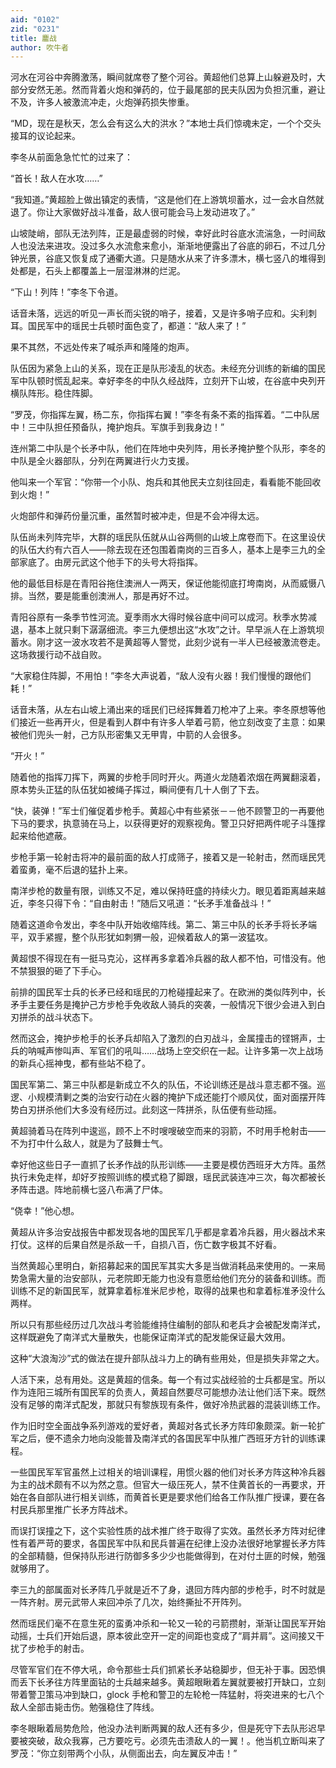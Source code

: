 ```yaml
---
aid: "0102"
zid: "0231"
title: 鏖战
author: 吹牛者
---
```


河水在河谷中奔腾激荡，瞬间就席卷了整个河谷。黄超他们总算上山躲避及时，大部分安然无恙。然而背着火炮和弹药的，位于最尾部的民夫队因为负担沉重，避让不及，许多人被激流冲走，火炮弹药损失惨重。

“MD，现在是秋天，怎么会有这么大的洪水？”本地士兵们惊魂未定，一个个交头接耳的议论起来。

李冬从前面急急忙忙的过来了：

“首长！敌人在水攻……”

“我知道。”黄超脸上做出镇定的表情，“这是他们在上游筑坝蓄水，过一会水自然就退了。你让大家做好战斗准备，敌人很可能会马上发动进攻了。”

山坡陡峭，部队无法列阵，正是最虚弱的时候，幸好此时谷底水流湍急，一时间敌人也没法来进攻。没过多久水流愈来愈小，渐渐地便露出了谷底的卵石，不过几分钟光景，谷底又恢复成了通衢大道。只是随水从来了许多漂木，横七竖八的堆得到处都是，石头上都覆盖上一层湿淋淋的烂泥。

“下山！列阵！”李冬下令道。

话音未落，远远的听见一声长而尖锐的哨子，接着，又是许多哨子应和。尖利刺耳。国民军中的瑶民士兵顿时面色变了，都道：“敌人来了！”

果不其然，不远处传来了喊杀声和隆隆的炮声。

队伍因为紧急上山的关系，现在正是队形凌乱的状态。未经充分训练的新编的国民军中队顿时慌乱起来。幸好李冬的中队久经战阵，立刻开下山坡，在谷底中央列开横队阵形。稳住阵脚。

“罗茂，你指挥左翼，杨二东，你指挥右翼！”李冬有条不紊的指挥着。“二中队居中！三中队担任预备队，掩护炮兵。军旗手到我身边！”

连州第二中队是个长矛中队，他们在阵地中央列阵，用长矛掩护整个队形，李冬的中队是全火器部队，分列在两翼进行火力支援。

他叫来一个军官：“你带一个小队、炮兵和其他民夫立刻往回走，看看能不能回收到火炮！”

火炮部件和弹药份量沉重，虽然暂时被冲走，但是不会冲得太远。

队伍尚未列阵完毕，大群的瑶民队伍就从山谷两侧的山坡上席卷而下。在这里设伏的队伍大约有六百人――除去现在还包围着南岗的三百多人，基本上是李三九的全部家底了。由房元武这个他手下的头号大将指挥。

他的最低目标是在青阳谷拖住澳洲人一两天，保证他能彻底打垮南岗，从而威慑八排。当然，要是能重创澳洲人，那是再好不过。

青阳谷原有一条季节性河流。夏季雨水大得时候谷底中间可以成河。秋季水势减退，基本上就只剩下潺潺细流。李三九便想出这“水攻”之计。早早派人在上游筑坝蓄水。刚才这一波水攻若不是黄超等人警觉，此刻少说有一半人已经被激流卷走。这场救援行动不战自败。

“大家稳住阵脚，不用怕！”李冬大声说着，“敌人没有火器！我们慢慢的跟他们耗！”

话音未落，从左右山坡上涌出来的瑶民们已经挥舞着刀枪冲了上来。李冬原想等他们接近一些再开火，但是看到人群中有许多人举着弓箭，他立刻改变了主意：如果被他们兜头一射，己方队形密集又无甲胄，中箭的人会很多。

“开火！”

随着他的指挥刀挥下，两翼的步枪手同时开火。两道火龙随着浓烟在两翼翻滚着，原本势头正猛的队伍犹如被绳子挥过，瞬间便有几十人倒了下去。

“快，装弹！”军士们催促着步枪手。黄超心中有些紧张－－他不顾警卫的一再要他下马的要求，执意骑在马上，以获得更好的观察视角。警卫只好把两件呢子斗篷撑起来给他遮蔽。

步枪手第一轮射击将冲的最前面的敌人打成筛子，接着又是一轮射击，然而瑶民凭着蛮勇，毫不后退的猛扑上来。

南洋步枪的数量有限，训练又不足，难以保持旺盛的持续火力。眼见着距离越来越近，李冬只得下令：“自由射击！”随后又吼道：“长矛手准备战斗！”

随着这道命令发出，李冬中队开始收缩阵线。第二、第三中队的长矛手将长矛端平，双手紧握，整个队形犹如刺猬一般，迎候着敌人的第一波猛攻。

黄超恨不得现在有一挺马克沁，这样再多拿着冷兵器的敌人都不怕，可惜没有。他不禁狠狠的砸了下手心。

前排的国民军士兵的长矛已经和瑶民的刀枪碰撞起来了。在欧洲的类似阵列中，长矛手主要任务是掩护己方步枪手免收敌人骑兵的突袭，一般情况下很少会进入到白刃拼杀的战斗状态下。

然而这会，掩护步枪手的长矛兵却陷入了激烈的白刃战斗，金属撞击的铿锵声，士兵的呐喊声惨叫声、军官们的吼叫……战场上空交织在一起。让许多第一次上战场的新兵心摇神曳，都有些站不稳了。

国民军第二、第三中队都是新成立不久的队伍，不论训练还是战斗意志都不强。巡逻、小规模清剿之类的治安行动在火器的掩护下成还能打个顺风仗，面对面摆开阵势白刃拼杀他们大多没有经历过。此刻这一阵拼杀，队伍便有些动摇。

黄超骑着马在阵列中逡巡，顾不上不时嗖嗖破空而来的羽箭，不时用手枪射击――不为打中什么敌人，就是为了鼓舞士气。

幸好他这些日子一直抓了长矛作战的队形训练――主要是模仿西班牙大方阵。虽然执行未免走样，却好歹按照训练的模式稳了脚跟，瑶民武装连冲三次，每次都被长矛阵击退。阵地前横七竖八布满了尸体。

“侥幸！”他心想。

黄超从许多治安战报告中都发现各地的国民军几乎都是拿着冷兵器，用火器战术来打仗。这样的后果自然是杀敌一千，自损八百，伤亡数字极其不好看。

当然黄超心里明白，新招募起来的国民军其实大多是当做消耗品来使用的。一来局势急需大量的治安部队，元老院即无能力也没有意愿给他们充分的装备和训练。而训练不足的新国民军，就算拿着标准米尼步枪，取得的战果也和拿着标准矛没什么两样。

所以只有那些经历过几次战斗考验能维持住编制的部队和老兵才会被配发南洋式，这样既避免了南洋式大量散失，也能保证南洋式的配发能保证最大效用。

这种“大浪淘沙”式的做法在提升部队战斗力上的确有些用处，但是损失非常之大。

人活下来，总有用处。这是黄超的信条。每一个有过实战经验的士兵都是宝。所以作为连阳三城所有国民军的负责人，黄超自然要尽可能想办法让他们活下来。既然没有足够的南洋式配发，那就只有黎族现有条件，做好冷热武器的混装训练工作。

作为旧时空全面战争系列游戏的爱好者，黄超对各式长矛方阵印象颇深。新一轮扩军之后，便不遗余力地向没能普及南洋式的各国民军中队推广西班牙方针的训练课程。

一些国民军军官虽然上过相关的培训课程，用惯火器的他们对长矛方阵这种冷兵器为主的战术颇有不以为然之意。但官大一级压死人，禁不住黄首长的一再要求，开始在各自部队进行相关训练，而黄首长更是要求他们给各工作队推广授课，要在各村民兵那里推广长矛方阵战术。

而误打误撞之下，这个实验性质的战术推广终于取得了实效。虽然长矛方阵对纪律性有着严苛的要求，各国民军中队和民兵普遍在纪律上没办法很好地掌握长矛方阵的全部精髓，但保持队形进行防御多多少少也能做得到，在对付土匪的时候，勉强就够用了。

李三九的部属面对长矛阵几乎就是近不了身，退回方阵内部的步枪手，时不时就是一阵齐射。房元武带人来回冲杀了几次，始终撕扯不开阵列。

然而瑶民们毫不在意生死的蛮勇冲杀和一轮又一轮的弓箭攒射，渐渐让国民军开始动摇，士兵们开始后退，原本彼此空开一定的间距也变成了“肩并肩”。这间接又干扰了步枪手的射击。

尽管军官们在不停大吼，命令那些士兵们抓紧长矛站稳脚步，但无补于事。因恐惧而丢下长矛往方阵里面钻的士兵越来越多。黄超眼瞅着左翼就要被打开缺口，立刻带着警卫策马冲到缺口，glock 手枪和警卫的左轮枪一阵猛射，将突进来的七八个敌人全部击毙击伤。勉强稳住了阵线。

李冬眼瞅着局势危险，他没办法判断两翼的敌人还有多少，但是死守下去队形迟早要被突破，敌众我寡，己方要吃亏。必须先击溃敌人的一翼！。他当机立断叫来了罗茂：“你立刻带两个小队，从侧面出去，向左翼反冲击！”
